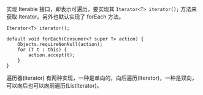 实现 Iterable 接口，即表示可遍历，要实现其 `Iterator<T> iterator();` 方法来获取 Iterator。另外也默认实现了 forEach 方法。

```
Iterator<T> iterator();

default void forEach(Consumer<? super T> action) {
    Objects.requireNonNull(action);
    for (T t : this) {
        action.accept(t);
    }
}
```

遍历器(iterator) 有两种实现，一种是单向的，向后遍历(Iterator)，一种是双向，可以向后也可以向前遍历(ListIterator)。

